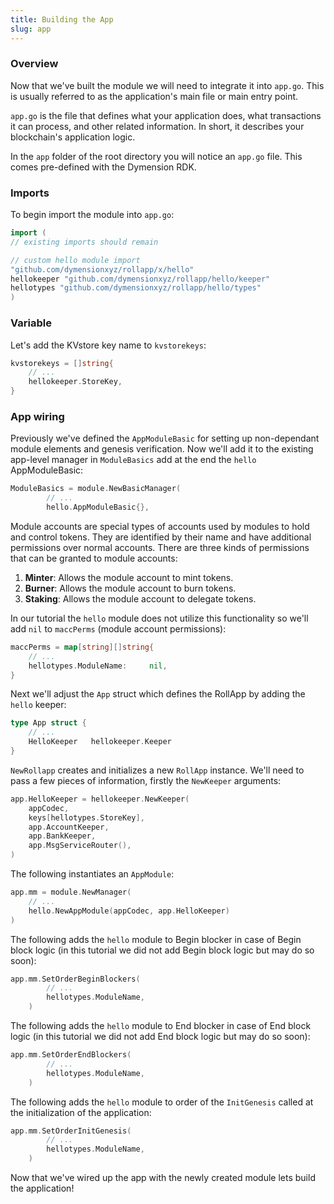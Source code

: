 ```yaml
---
title: Building the App
slug: app
---
```


### Overview

Now that we've built the module we will need to integrate it into `app.go`. This is usually referred to as the application's main file or main entry point.

`app.go` is the file that defines what your application does, what transactions it can process, and other related information. In short, it describes your blockchain's application logic.

In the `app` folder of the root directory you will notice an `app.go` file. This comes pre-defined with the Dymension RDK.

### Imports

To begin import the module into `app.go`:

```Go
import (
// existing imports should remain

// custom hello module import
"github.com/dymensionxyz/rollapp/x/hello"
hellokeeper "github.com/dymensionxyz/rollapp/hello/keeper"
hellotypes "github.com/dymensionxyz/rollapp/hello/types"
)
```

### Variable

Let's add the KVstore key name to `kvstorekeys`:

```Go
kvstorekeys = []string{
    // ...
    hellokeeper.StoreKey,
}
```

### App wiring

Previously we've defined the `AppModuleBasic` for setting up non-dependant module elements and genesis verification. Now we'll add it to the existing app-level manager in `ModuleBasics` add at the end the `hello` AppModuleBasic:

```Go
ModuleBasics = module.NewBasicManager(
        // ...
        hello.AppModuleBasic{},
```

Module accounts are special types of accounts used by modules to hold and control tokens. They are identified by their name and have additional permissions over normal accounts. There are three kinds of permissions that can be granted to module accounts:

1. **Minter**: Allows the module account to mint tokens.
2. **Burner**: Allows the module account to burn tokens.
3. **Staking**: Allows the module account to delegate tokens.

In our tutorial the `hello` module does not utilize this functionality so we'll add `nil` to `maccPerms` (module account permissions):

```Go
maccPerms = map[string][]string{
    // ...
    hellotypes.ModuleName:     nil,
}
```

Next we'll adjust the `App` struct which defines the RollApp by adding the `hello` keeper:

```Go
type App struct {
    // ...
    HelloKeeper   hellokeeper.Keeper
}
```

`NewRollapp` creates and initializes a new `RollApp` instance. We'll need to pass a few pieces of information, firstly the `NewKeeper` arguments:

```Go
app.HelloKeeper = hellokeeper.NewKeeper(
    appCodec,
    keys[hellotypes.StoreKey],
    app.AccountKeeper,
    app.BankKeeper,
    app.MsgServiceRouter(),
)

```

The following instantiates an `AppModule`:

```Go
app.mm = module.NewManager(
    // ...
    hello.NewAppModule(appCodec, app.HelloKeeper)
)
```

The following adds the `hello` module to Begin blocker in case of Begin block logic (in this tutorial we did not add Begin block logic but may do so soon):

```Go
app.mm.SetOrderBeginBlockers(
        // ...
		hellotypes.ModuleName,
	)
```

The following adds the `hello` module to End blocker in case of End block logic (in this tutorial we did not add End block logic but may do so soon):

```Go
app.mm.SetOrderEndBlockers(
        // ...
		hellotypes.ModuleName,
	)
```

The following adds the `hello` module to order of the `InitGenesis` called at the initialization of the application:

```Go
app.mm.SetOrderInitGenesis(
        // ...
		hellotypes.ModuleName,
	)
```

Now that we've wired up the app with the newly created module lets build the application!
